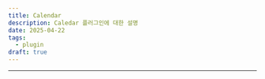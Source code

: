 ```yaml
---
title: Calendar
description: Caledar 플러그인에 대한 설명
date: 2025-04-22
tags:
  - plugin
draft: true
---
```



---

